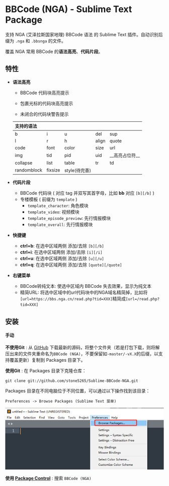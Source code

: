 BBCode (NGA) - Sublime Text Package
=============

支持 NGA (艾泽拉斯国家地理) BBCode 语法 的 Sublime Text 插件。自动识别后缀为 `.nga` 和 `.bbsnga` 的文件。

覆盖 NGA 常用 BBCode 的**语法高亮**、**代码片段**。

## 特性

- **语法高亮**
  - BBCode 代码块高亮提示

  - 包裹光标的代码块高亮提示

  - 未闭合的代码块警告提示

  | 支持的语法   |         |               |       |                |
  | :---------- | :------ | :------------ | :---- | :------------- |
  | b           | i       | u             | del   | sup            |
  | l           | r       | h             | align | quote          |
  | code        | font    | color         | size  | url            |
  | img         | tid     | pid           | uid   | \_\_高亮占位符\_\_ |
  | collapse    | list    | table         | tr    | td             |
  | randomblock | fixsize | style(待完善) |       |                |
  
- **代码片段**
  - BBCode 代码块 ( 对应 tag 并双写其首字母，比如 **bb** 对应 `[b][/b]` )
  - 专楼模板 ( 前缀为 `template` )
    - `template_character`: 角色模块
    - `template_video`: 视频模块
    - `template_episode_preview`: 先行情报模块
    - `template_overall`: 先行情报模块

- **快捷键**
  - **ctrl+b**: 在选中区域两侧 添加/去除 `[b][/b]`
  - **ctrl+i**: 在选中区域两侧 添加/去除 `[i][/i]`
  - **ctrl+u**: 在选中区域两侧 添加/去除 `[u][/u]`
  - **ctrl+q**: 在选中区域两侧 添加/去除 `[quote][/quote]`

- **右键菜单**
  - BBCode转纯文本: 使选中区域内 BBCode 失去效果，显示为纯文本
  - 精简URL: 将选中区域中的url代码块中的NGA域名精简掉，比如将`[url=https://bbs.nga.cn/read.php?tid=XXX]`精简成`[url=/read.php?tid=XXX]`

## 安装

#### 手动

**不使用Git** : 从 [GitHub](https://github.com/stone5265/Sublime-BBCode-NGA) 下载最新的源码，将整个文件夹（若是打包下载，则将解压出来的文件夹重命名为`BBCode (NGA)`，不要保留如`-master/-vX.X`的后缀，以支持覆盖更新）复制到 Packages 目录下。

**使用Git** : 在 Packages 目录下克隆仓库：

    git clone git://github.com/stone5265/Sublime-BBCode-NGA.git

Packages 目录在不同电脑位于不同位置，可以通过以下操作找到该目录：

    Preferences -> Browse Packages (Sublime Text 菜单)

![Packages](figs/access_packages.jpg)

**使用 [Package Control](https://packagecontrol.io/installation#Manual)** : 搜索 `BBCode (NGA)`

